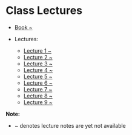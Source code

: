 # Class Lectures

- [Book ~][BookLink]  
- Lectures:  

    - [Lecture 1 ~][L1]
    - [Lecture 2 ~][L2]
    - [Lecture 3 ~][L3]
    - [Lecture 4 ~][L4]
    - [Lecture 5 ~][L5]
    - [Lecture 6 ~][L6]
    - [Lecture 7 ~][L7]
    - [Lecture 8 ~][L8]
    - [Lecture 9 ~][L9]

**Note:**  
- ~ denotes lecture notes are yet not available

[BookLink]: https://docs.google.com/viewer?url=https://raw.githubusercontent.com/RaviRahar/Notes/master/Sem6/CyberSecurity/

[L1]:https://docs.google.com/viewer?url=https://raw.githubusercontent.com/RaviRahar/Notes/master/Sem6/CyberSecurity/L1.pdf
[L2]:https://docs.google.com/viewer?url=https://raw.githubusercontent.com/RaviRahar/Notes/master/Sem6/CyberSecurity/L2.pdf
[L3]:https://docs.google.com/viewer?url=https://raw.githubusercontent.com/RaviRahar/Notes/master/Sem6/CyberSecurity/L3.pdf
[L4]:https://docs.google.com/viewer?url=https://raw.githubusercontent.com/RaviRahar/Notes/master/Sem6/CyberSecurity/L4.pdf
[L5]:https://docs.google.com/viewer?url=https://raw.githubusercontent.com/RaviRahar/Notes/master/Sem6/CyberSecurity/L5.pdf
[L6]:https://docs.google.com/viewer?url=https://raw.githubusercontent.com/RaviRahar/Notes/master/Sem6/CyberSecurity/L6.pdf
[L7]:https://docs.google.com/viewer?url=https://raw.githubusercontent.com/RaviRahar/Notes/master/Sem6/CyberSecurity/L7.pdf
[L8]:https://docs.google.com/viewer?url=https://raw.githubusercontent.com/RaviRahar/Notes/master/Sem6/CyberSecurity/L8.pdf
[L9]:https://docs.google.com/viewer?url=https://raw.githubusercontent.com/RaviRahar/Notes/master/Sem6/CyberSecurity/L9.pdf
